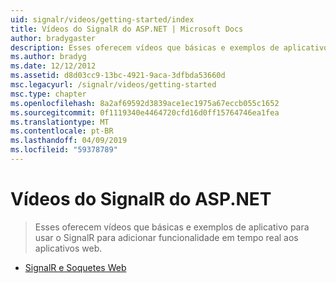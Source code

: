 ```yaml
---
uid: signalr/videos/getting-started/index
title: Vídeos do SignalR do ASP.NET | Microsoft Docs
author: bradygaster
description: Esses oferecem vídeos que básicas e exemplos de aplicativo para usar o SignalR para adicionar funcionalidade em tempo real aos aplicativos web.
ms.author: bradyg
ms.date: 12/12/2012
ms.assetid: d8d03cc9-13bc-4921-9aca-3dfbda53660d
msc.legacyurl: /signalr/videos/getting-started
msc.type: chapter
ms.openlocfilehash: 8a2af69592d3839ace1ec1975a67eccb055c1652
ms.sourcegitcommit: 0f1119340e4464720cfd16d0ff15764746ea1fea
ms.translationtype: MT
ms.contentlocale: pt-BR
ms.lasthandoff: 04/09/2019
ms.locfileid: "59378789"
---
```

# <a name="aspnet-signalr-videos"></a>Vídeos do SignalR do ASP.NET

> Esses oferecem vídeos que básicas e exemplos de aplicativo para usar o SignalR para adicionar funcionalidade em tempo real aos aplicativos web.


- [SignalR e Soquetes Web](signalr-and-web-sockets.md)
